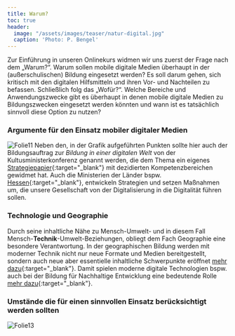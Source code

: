 ```yaml
---
title: Warum?
toc: true
header:
  image: "/assets/images/teaser/natur-digital.jpg"
  caption: 'Photo: P. Bengel'
---
```


Zur Einführung in unseren Onlinekurs widmen wir uns zuerst der Frage nach dem „Warum?“. Warum sollen mobile digitale Medien überhaupt in der (außerschulischen) Bildung eingesetzt werden? Es soll darum gehen, sich kritisch mit den digitalen Hilfsmitteln und ihren Vor- und Nachteilen zu befassen. Schließlich folg das „Wofür?“. Welche Bereiche und Anwendungszwecke gibt es überhaupt in denen mobile digitale Medien zu Bildungszwecken eingesetzt werden könnten und wann ist es tatsächlich sinnvoll diese Option zu nutzen? 
<!--more-->

### Argumente für den Einsatz mobiler digitaler Medien
![Folie11]({{site.baseurl}}/assets/images/Folie11.png)
Neben den, in der Grafik aufgeführten Punkten sollte hier auch der Bildungsauftrag zur *Bildung in einer digitalen Welt* von der Kultusministerkonferenz genannt werden, die dem Thema ein eigenes [Strategiepapier](https://www.kmk.org/themen/bildung-in-der-digitalen-welt/strategie-bildung-in-der-digitalen-welt.html){:target="_blank"} mit dezidierten Kompetenzbereichen gewidmet hat. Auch die Ministerien der Länder bspw. [Hessen](https://kultusministerium.hessen.de/Digitalisierung){:target="_blank"}, entwickeln Strategien und setzen Maßnahmen um, die unsere Gesellschaft von der Digitalisierung in die Digitalität führen sollen. 
### Technologie und Geographie
Durch seine inhaltliche Nähe zu Mensch-Umwelt- und in diesem Fall Mensch-**Technik**-Umwelt-Beziehungen, obliegt dem Fach Geographie eine besondere Verantwortung. In der geographischen Bildung werden mit moderner Technik nicht nur neue Formate und Medien bereitgestellt, sondern auch neue aber essentielle inhaltliche Schwerpunkte eröffnet [mehr dazu](https://www.friedrich-verlag.de/geographie/methodik-didaktik/geographieunterricht-digital-9498){:target="_blank"}. Damit spielen moderne digitale Technologien bspw. auch bei der Bildung für Nachhaltige Entwicklung eine bedeutende Rolle [mehr dazu](https://www.bne-portal.de/bne/de/einstieg/themen/digitalisierung-und-bne/digitalisierung-und-bne.html){:target="_blank"}. 

### Umstände die für einen sinnvollen Einsatz berücksichtigt werden sollten
![Folie13]({{site.baseurl}}/assets/images/Folie13.png)






